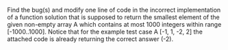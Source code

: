 Find the bug(s) and modify one line of code in the incorrect implementation of a function solution that is supposed to return the smallest element of the given non-empty array A which contains at most 1000 integers within range [-1000..1000]. Notice that for the example test case A [-1, 1, -2, 2] the attached code is already returning the correct answer (-2). 
